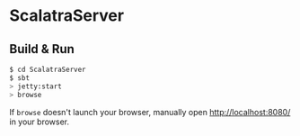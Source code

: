 # ScalatraServer #

## Build & Run ##

```sh
$ cd ScalatraServer
$ sbt
> jetty:start
> browse
```

If `browse` doesn't launch your browser, manually open [http://localhost:8080/](http://localhost:8080/) in your browser.



